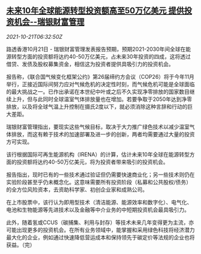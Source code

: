 <!--1634799662000-->
[未来10年全球能源转型投资额高至50万亿美元 提供投资机会--瑞银财富管理](https://cn.reuters.com/article/global-energy-investments-1021-thur-idCNKBS2HB0JP)
------

<div><i>2021-10-21T06:32:50Z</i></div><p>路透香港10月21日 - 瑞银财富管理发表报告预期，预期2021-2030年间全球在能源转型方面的投资额将达约40-50万亿美元，占未来30年投资的四成，这将透过借贷、发债及股权募集资金，相信这为投资者提供具吸引力的投资机会。</p><p>报告称，《联合国气候变化框架公约》第26届缔约方会议（COP26）将于今年11月举行，正接近国际间努力应对气候危机的决定性时刻，而气候危机可能是全球面临的最大挑战之一。已作出承诺在本世纪中叶或之后不久实现净零排放的国家数目继续上升，但与此同时全球温室气体排放量也在增加。若要争取于2050年达到净零排放，以及将全球气温上升控制在摄氏2度以下，就必须消除这种言辞和行动的巨大差距。</p><p>瑞银财富管理指出，要现实这些气候目标，取决于大力推广绿色技术以减少温室气体排放，而这有赖于技术的加速部署及进一步的创新，两者均需要通过大量的投资方可实现。</p><p>该行根据国际可再生能源机构（IRENA）的计算，估计未来10年全球在能源转型方面的投资额将达约40-50万亿美元，将为投资者带来吸引的投资机会。</p><p>报告指出，现时已有的一些技术通过验证但仍需要快速商业化；另一些技术则仍在实验阶段甚至乎仍未概念化。这意味需要所有投资阶段（私募和公共股权/债务）的全方位风险资本，去资助科学家、初创企业家和成熟公司。</p><p>在上市股票中，该行认为即用型技术（清洁能源、能源效率和数字化）、电气化、电池和生物能源等先进技术以及金融等中介业务的中短期投资机会最具吸引力。</p><p>此外，随着氢或CCUS（碳捕集、利用与封存）等技术未来几年变得更为主流，亦可能出现更多的投资机会。在所有业务领域中，能掌握和采用绿色科技将经济潜力最大化的企业，例如通过快速降低营运成本和保持领先于碳定价等法规的企业也将获益。（完）</p>
